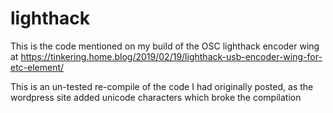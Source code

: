# lighthack
This is the code mentioned on my build of the OSC lighthack encoder wing at https://tinkering.home.blog/2019/02/19/lighthack-usb-encoder-wing-for-etc-element/

This is an un-tested re-compile of the code I had originally posted, as the wordpress site added unicode characters which broke the compilation
